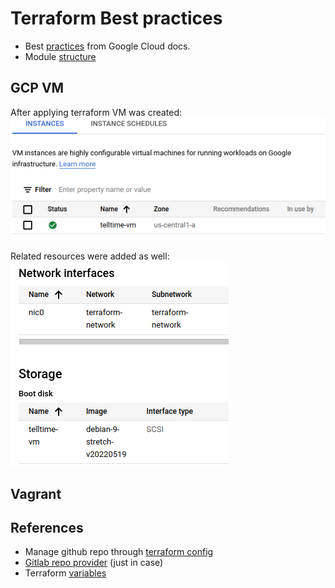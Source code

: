 # Terraform Best practices

* Best [practices](https://cloud.google.com/docs/terraform/best-practices-for-terraform) from Google Cloud docs.
* Module [structure](https://www.terraform.io/language/modules/develop)

## GCP VM

After applying terraform VM was created:
![running vm](./screenshots/telltime-vm-running.png)

Related resources were added as well:
![related resources](./screenshots/attached-resources.png)

## Vagrant


## References

* Manage github repo through [terraform config](https://learn.hashicorp.com/tutorials/terraform/github-user-teams)
* [Gitlab repo provider](https://registry.terraform.io/providers/gitlabhq/gitlab/latest/docs) (just in case)
* Terraform [variables](https://www.terraform.io/language/values/variables)
